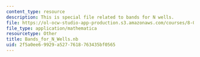 ```yaml
---
content_type: resource
description: This is special file related to bands for N wells.
file: https://ol-ocw-studio-app-production.s3.amazonaws.com/courses/8-04-quantum-physics-i-spring-2013/2f5a0ee69929a5277618763435bf0565_Bands_for_N_Wells.nb
file_type: application/mathematica
resourcetype: Other
title: Bands_for_N_Wells.nb
uid: 2f5a0ee6-9929-a527-7618-763435bf0565
---
```

